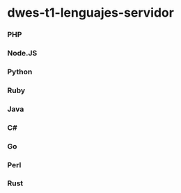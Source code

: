 # dwes-t1-lenguajes-servidor

### PHP

### Node.JS

### Python

### Ruby

### Java

### C#

### Go

### Perl

### Rust
